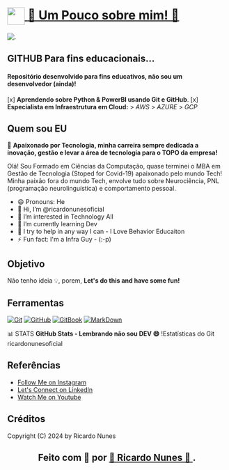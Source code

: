 <!-- Cabeçalhos -->
<h1>
     <a href="https://instagram.com/ricardonunes.oficial/">
     <img align="center" width="40px" src="https://th.bing.com/th/id/OIP.RYQd9A6wG-T3bXHApwa0RQHaFR?w=900&h=640&rs=1&pid=ImgDetMain">
     <span> 👀 Um Pouco sobre mim! 👀 </span>
     </a>
</h1>

![.](https://camo.githubusercontent.com/67fc6fe69796a1433e92819310c117759475b5cba29dccedecd68a54e6f60fe6/68747470733a2f2f6d69722d73332d63646e2d63662e626568616e63652e6e65742f70726f6a6563745f6d6f64756c65732f313430305f6f70745f312f3831626234623136353638343031392e363430623630333864313333652e676966)

## GITHUB Para fins educacionais...
#### Repositório desenvolvido para fins educativos, não sou um desenvolvedor (ainda)!
[x] **Aprendendo sobre Python & PowerBI usando Git e GitHub**.
[x] **Especialista em Infraestrutura em Cloud:**
    > *AWS*
    > *AZURE*
    > *GCP*

<!-- Sobre mim -->
## Quem sou EU
🎯 **Apaixonado por Tecnologia, minha carreira sempre dedicada a inovação, gestão e levar a área de tecnologia para o TOPO da empresa!**  

Olá!
Sou Formado em Ciências da Computação, quase terminei o MBA em Gestão de Tecnologia (Stoped for Covid-19) apaixonado pelo mundo Tech! Minha paixão fora do mundo Tech, envolve tudo sobre Neurociência, PNL (programação neurolinguística) e comportamento pessoal. 

- 😄 Pronouns: He
- 👋 Hi, I’m @ricardonunesoficial
- 👀 I’m interested in Technology All
- 🌱 I’m currently learning Dev
- 💞️ I try to help in any way I can - I Love Behavior Educaiton
- ⚡ Fun fact: I'm a Infra Guy - (:-p)


<!-- Texto no meio do README -->
## Objetivo
Não tenho ideia 💡, porem, **Let's do this and have some fun!**


## Ferramentas
[![Git](https://img.shields.io/badge/Git-000?style=for-the-badge&logo=git&logoColor=E94D5F)](https://git-scm.com/doc) 
[![GitHub](https://img.shields.io/badge/GitHub-000?style=for-the-badge&logo=github&logoColor=30A3DC)](https://docs.github.com/)
[![GitBook](https://img.shields.io/badge/GitBook-000?style=for-the-badge&logo=gitbook&logoColor=E94D5F)](https://aline-antunes.gitbook.io/formacao-fundamentos-github)
[![MarkDown](https://img.shields.io/badge/MarkDown-000?style=for-the-badge&logo=gitbook&logoColor=E94D5F)](https://github.com/mende1/guia-definitivo-de-markdown)
</br>

📊 STATS
**GitHub Stats - Lembrando não sou DEV :smile:**
!Estatísticas do Git ricardonunesoficial


## Referências
- [Follow Me on Instagram](https://www.instagram.com/ricardonunes.oficial/)
- [Let's Connect on LinkedIn](https://www.linkedin.com/in/ricardonunesoficial/)
- [Watch Me on Youtube](https://www.youtube.com/ricardonunespnl)


## Créditos ##
Copyright (C) 2024 by Ricardo Nunes

##
<h2>
<div align="center">Feito com 💞️ por <a href="https://www.instagram.com/ricardonunes.oficial/"> 👋 Ricardo Nunes 👋 </a>.</div>
</h2>

<!---
ricardonunesoficial/ricardonunesoficial is a ✨ special ✨ repository because its `README.md` (this file) appears on your GitHub profile.
You can click the Preview link to take a look at your changes.
--->